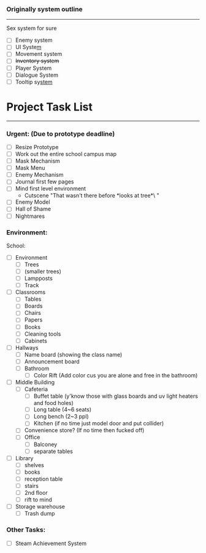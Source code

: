 
### Originally system outline
---
Sex system for sure
- [ ] Enemy system
- [ ] UI Syste[m](https://www.youtube.com/watch?v=HwdweCX5aMI&ab_channel=GameDevGuide)
- [ ] Movement system
- [ ] ~~Inventory system~~
- [ ] Player System
- [ ] Dialogue System
- [ ] Tooltip sy[stem](https://www.youtube.com/watch?v=HXFoUGw7eKk&ab_channel=GameDevGuide)

# Project Task List
---

### Urgent: (Due to prototype deadline)
- [ ] Resize Prototype
- [ ] Work out the entire school campus map
- [ ] Mask Mechanism
- [ ] Mask Menu
- [ ] Enemy Mechanism
- [ ] Journal first few pages
- [ ] Mind first level environment
	- Cutscene "That wasn't there before \*looks at tree*\ "
- [ ] Enemy Model
- [ ] Hall of Shame
- [ ] Nightmares

### Environment:
School:
- [ ] Environment
	- [ ] Trees
	- [ ] (smaller trees)
	- [ ] Lampposts
	- [ ] Track
- [ ] Classrooms
	- [ ] Tables
	- [ ] Boards
	- [ ] Chairs
	- [ ] Papers
	- [ ] Books
	- [ ] Cleaning tools
	- [ ] Cabinets
- [ ] Hallways
	- [ ] Name board (showing the class name)
	- [ ] Announcement board
	- [ ] Bathroom
		- [ ] Color Rift (Add color cus you are alone and free in the bathroom)
- [ ] Middle Building
	- [ ] Cafeteria
		- [ ] Buffet table (y'know those with glass boards and uv light heaters and food holes)
		- [ ] Long table (4~6 seats)
		- [ ] Long bench (2~3 ppl)
		- [ ] Kitchen (if no time just model door and put collider)
	- [ ] Convenience store? (If no time then fucked off)
	- [ ] Office
		- [ ] Balconey
		- [ ] separate tables
- [ ] Library
	- [ ] shelves
	- [ ] books
	- [ ] reception table
	- [ ] stairs
	- [ ] 2nd floor
	- [ ] rift to mind
- [ ] Storage warehouse
	- [ ] Trash dump

### Other Tasks:
- [ ] Steam Achievement System
